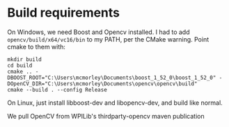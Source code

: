 # Build requirements

On Windows, we need Boost and Opencv installed. I had to add `opencv/build/x64/vc16/bin` to my PATH, per the CMake warning. Point cmake to them with:

```
mkdir build
cd build
cmake .. -DBOOST_ROOT="C:\Users\mcmorley\Documents\boost_1_52_0\boost_1_52_0" -DOpenCV_DIR="C:\Users\mcmorley\Documents\opencv\opencv\build"
cmake --build . --config Release
```

On Linux, just install libboost-dev and libopencv-dev, and build like normal.

We pull OpenCV from WPILib's thirdparty-opencv maven publication
